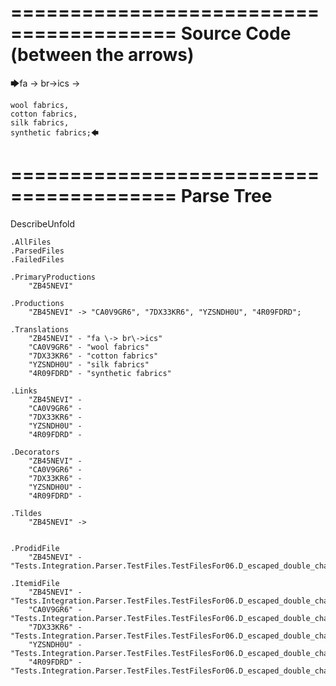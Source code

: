 ========================================
Source Code (between the arrows)
========================================

🡆fa \-> br\->ics ->

    wool fabrics,
    cotton fabrics,
    silk fabrics,
    synthetic fabrics;🡄

========================================
Parse Tree
========================================
DescribeUnfold

    .AllFiles
    .ParsedFiles
    .FailedFiles

    .PrimaryProductions
        "ZB45NEVI" 

    .Productions
        "ZB45NEVI" -> "CA0V9GR6", "7DX33KR6", "YZSNDH0U", "4R09FDRD";

    .Translations
        "ZB45NEVI" - "fa \-> br\->ics"
        "CA0V9GR6" - "wool fabrics"
        "7DX33KR6" - "cotton fabrics"
        "YZSNDH0U" - "silk fabrics"
        "4R09FDRD" - "synthetic fabrics"

    .Links
        "ZB45NEVI" - 
        "CA0V9GR6" - 
        "7DX33KR6" - 
        "YZSNDH0U" - 
        "4R09FDRD" - 

    .Decorators
        "ZB45NEVI" - 
        "CA0V9GR6" - 
        "7DX33KR6" - 
        "YZSNDH0U" - 
        "4R09FDRD" - 

    .Tildes
        "ZB45NEVI" -> 


    .ProdidFile
        "ZB45NEVI" - "Tests.Integration.Parser.TestFiles.TestFilesFor06.D_escaped_double_characters1.ds"

    .ItemidFile
        "ZB45NEVI" - "Tests.Integration.Parser.TestFiles.TestFilesFor06.D_escaped_double_characters1.ds"
        "CA0V9GR6" - "Tests.Integration.Parser.TestFiles.TestFilesFor06.D_escaped_double_characters1.ds"
        "7DX33KR6" - "Tests.Integration.Parser.TestFiles.TestFilesFor06.D_escaped_double_characters1.ds"
        "YZSNDH0U" - "Tests.Integration.Parser.TestFiles.TestFilesFor06.D_escaped_double_characters1.ds"
        "4R09FDRD" - "Tests.Integration.Parser.TestFiles.TestFilesFor06.D_escaped_double_characters1.ds"

